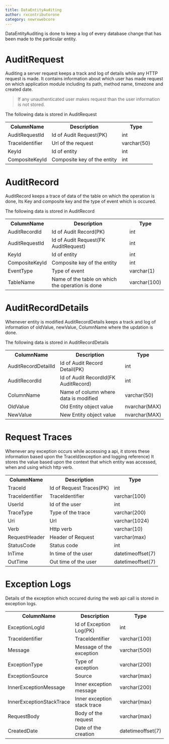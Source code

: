 ```yaml
---
title: DataEntityAuditing
author: rxcontributorone
category: newrxwebcore  
---
```


DataEntityAuditing is done to keep a log of every database change that has been made to the particular entity. 

# AuditRequest

Auditing a server request keeps a track and log of details while any HTTP request is made. It contains information about which user has made request on which application module including its path, method name, timezone and created date.   

> If any unauthenticated user makes request than the user information is not stored.

The following data is stored in AuditRequest 

<table class="table table-bordered table-striped">
<tr><th>ColumnName</th><th>Description</th><th>Type</th></tr>
<tr><td>AuditRequestId</td><td>Id of Audit Request(PK)</td><td>int</td></tr>
<tr><td>TraceIdentifier</td><td>Url of the request</td><td>varchar(50)</td>
</tr><tr><td>KeyId</td><td>Id of entity</td><td>int</td></tr>
<tr><td>CompositeKeyId</td><td>Composite key of the entity</td><td>int</td></tr>
</table>

# AuditRecord

AuditRecord keeps a trace of data of the table on which the operation is done, Its Key and composite key and the type of event which is occured.

The following data is stored in AuditRecord

<table class="table table-bordered table-striped">
<tr><th>ColumnName</th><th>Description</th><th>Type</th></tr>
<tr><td>AuditRecordId</td><td>Id of Audit Record(PK)</td><td>int</td></tr>
<tr><td>AuditRequestId</td><td>Id of Audit Request(FK AuditRequest)</td><td>int</td></tr>
<tr><td>KeyId</td><td>Id of entity</td><td>int</td></tr>
<tr><td>CompositeKeyId</td><td>Composite key of the entity</td><td>int</td>
</tr><tr><td>EventType</td><td>Type of event</td><td>varchar(1)</td></tr>
<tr><td>TableName</td><td>Name of the table on which the operation is done</td><td>varchar(100)</td></tr>
</table>

# AuditRecordDetails

Whenever entity is modified AuditRecordDetails keeps a track and log of information of oldValue, newValue, ColumnName where the updation is done.

The following data is stored in AuditRecordDetails

<table class="table table-bordered table-striped">
<tr><th>ColumnName</th><th>Description</th><th>Type</th></tr>
<tr><td>AuditRecordDetailId</td><td>Id of Audit Record Detail(PK)</td><td>int</td></tr>
<tr><td>AuditRecordId</td><td>Id of Audit RecordId(FK AuditRecord)</td><td>int</td></tr>
<tr><td>ColumnName</td><td>Name of column where data is modified</td><td>varchar(50)</td></tr>
<tr><td>OldValue</td><td>Old Entity object value</td><td>nvarchar(MAX)</td>
</tr><tr><td>NewValue</td><td>New Entity object value</td><td>nvarchar(MAX)</td></tr>
</table>

# Request Traces
Whenever any exception occurs while accessing a api, it stores these information based upon the TraceId(exception and logging reference) 
It stores the value based upon the context that which entity was accessed, when and using which http verb.

<table class="table table-bordered table-striped">
<tr><th>ColumnName</th><th>Description</th><th>Type</th></tr>
<tr><td>TraceId</td><td>Id of Request Traces(PK)</td><td>int</td></tr>
<tr><td>TraceIdentifier</td><td>TraceIdentifier</td><td>varchar(100)</td></tr>
<tr><td>UserId</td><td>Id of the user</td><td>int</td></tr>
<tr><td>TraceType</td><td>Type of the trace</td><td>varchar(200)</td></tr>
<tr><td>Uri</td><td>Url</td><td>varchar(1024)</td></tr>
<tr><td>Verb</td><td>Http verb</td><td>varchar(10)</td></tr>
<tr><td>RequestHeader</td><td>Header of Request</td><td>varchar(max)</td></tr>
<tr><td>StatusCode</td><td>Status code</td><td>int</td></tr>
<tr><td>InTime</td><td>In time of the user</td><td>datetimeoffset(7)</td></tr>
<tr><td>OutTime</td><td>Out time of the user</td><td>datetimeoffset(7)</td></tr>
</table>

# Exception Logs
Details of the exception which occured during the web api call is stored in exception logs.

<table class="table table-bordered table-striped">
<tr><th>ColumnName</th><th>Description</th><th>Type</th></tr>
<tr><td>ExceptionLogId</td><td>Id of Exception Log(PK)</td><td>int</td></tr>
<tr><td>TraceIdentifier</td><td>TraceIdentifier</td><td>varchar(100)</td></tr>
<tr><td>Message</td><td>Message of the exception</td><td>varchar(500)</td></tr>
<tr><td>ExceptionType</td><td>Type of exception</td><td>varchar(200)</td></tr>
<tr><td>ExceptionSource</td><td>Source</td><td>varchar(max)</td></tr>
<tr><td>InnerExceptionMessage</td><td>Inner exception message</td><td>varchar(200)</td></tr>
<tr><td>InnerExceptionStackTrace</td><td>Inner exception stack trace</td><td>varchar(max)</td></tr>
<tr><td>RequestBody</td><td>Body of the request</td><td>varchar(max)</td></tr>
<tr><td>CreatedDate</td><td>Date of the creation</td><td>datetimeoffset(7)</td></tr>
</table>
